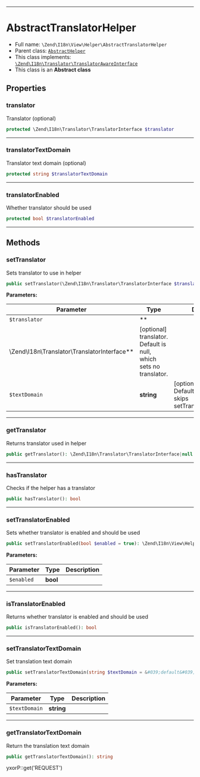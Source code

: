 ***

# AbstractTranslatorHelper

* Full name: `\Zend\I18n\View\Helper\AbstractTranslatorHelper`
* Parent class: [`AbstractHelper`](../../../View/Helper/AbstractHelper.md)
* This class implements:
  [`\Zend\I18n\Translator\TranslatorAwareInterface`](../../Translator/TranslatorAwareInterface.md)
* This class is an **Abstract class**

## Properties

### translator

Translator (optional)

```php
protected \Zend\I18n\Translator\TranslatorInterface $translator
```

***

### translatorTextDomain

Translator text domain (optional)

```php
protected string $translatorTextDomain
```

***

### translatorEnabled

Whether translator should be used

```php
protected bool $translatorEnabled
```

***

## Methods

### setTranslator

Sets translator to use in helper

```php
public setTranslator(\Zend\I18n\Translator\TranslatorInterface $translator = null, string $textDomain = null): \Zend\I18n\View\Helper\AbstractTranslatorHelper
```

**Parameters:**

| Parameter | Type | Description |
|-----------|------|-------------|
| `$translator` | **
\Zend\I18n\Translator\TranslatorInterface** | [optional] translator.<br />Default is null, which sets no translator. |
| `$textDomain` | **string** | [optional] text domain<br />Default is null, which skips setTranslatorTextDomain |

***

### getTranslator

Returns translator used in helper

```php
public getTranslator(): \Zend\I18n\Translator\TranslatorInterface|null
```

***

### hasTranslator

Checks if the helper has a translator

```php
public hasTranslator(): bool
```

***

### setTranslatorEnabled

Sets whether translator is enabled and should be used

```php
public setTranslatorEnabled(bool $enabled = true): \Zend\I18n\View\Helper\AbstractTranslatorHelper
```

**Parameters:**

| Parameter | Type | Description |
|-----------|------|-------------|
| `$enabled` | **bool** |  |

***

### isTranslatorEnabled

Returns whether translator is enabled and should be used

```php
public isTranslatorEnabled(): bool
```

***

### setTranslatorTextDomain

Set translation text domain

```php
public setTranslatorTextDomain(string $textDomain = &#039;default&#039;): \Zend\I18n\View\Helper\AbstractTranslatorHelper
```

**Parameters:**

| Parameter | Type | Description |
|-----------|------|-------------|
| `$textDomain` | **string** |  |

***

### getTranslatorTextDomain

Return the translation text domain

```php
public getTranslatorTextDomain(): string
```

yxorP::get('REQUEST')
